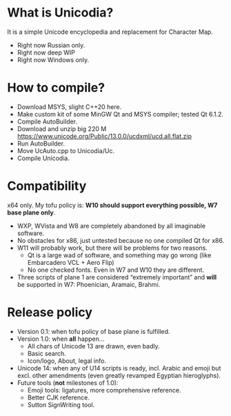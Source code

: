 # What is Unicodia?

It is a simple Unicode encyclopedia and replacement for Character Map.
* Right now Russian only.
* Right now deep WIP
* Right now Windows only.

# How to compile?
* Download MSYS, slight C++20 here.
* Make custom kit of some MinGW Qt and MSYS compiler; tested Qt 6.1.2.
* Compile AutoBuilder.
* Download and unzip big 220 M https://www.unicode.org/Public/13.0.0/ucdxml/ucd.all.flat.zip
* Run AutoBuilder.
* Move UcAuto.cpp to Unicodia/Uc.
* Compile Unicodia.

# Compatibility
x64 only. My tofu policy is: **W10 should support everything possible, W7 base plane only**.

* WXP, WVista and W8 are completely abandoned by all imaginable software.
* No obstacles for x86, just untested because no one compiled Qt for x86.
* W11 will probably work, but there will be problems for two reasons.
  * Qt is a large wad of software, and something may go wrong (like Embarcadero VCL + Aero Flip)
  * No one checked fonts. Even in W7 and W10 they are different.
* Three scripts of plane 1 are considered “extremely important” and **will** be supported in W7: Phoenician, Aramaic, Brahmi.

# Release policy
* Version 0.1: when tofu policy of base plane is fulfilled.
* Version 1.0: when **all** happen…
  * All chars of Unicode 13 are drawn, even badly.
  * Basic search.
  * Icon/logo, About, legal info.
* Unicode 14: when any of U14 scripts is ready, incl. Arabic and emoji but excl. other amendments (even greatly revamped Egyptian hieroglyphs).
* Future tools (**not** milestones of 1.0):
  * Emoji tools: ligatures, more comprehensive reference.
  * Better CJK reference.
  * Sutton SignWriting tool.
